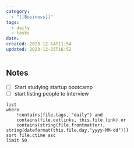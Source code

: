 ```yaml
---
category:
  - "[[Business]]"
tags:
  - daily
  - tasks
date: 
created: 2023-12-14T11:54
updated: 2023-12-25T16:52
---
```

## Notes
- [ ] Start studying startup bootcamp 
- [ ] start listing people to interview 
```dataview
list
where
	!contains(file.tags, "daily") and
	contains(file.outlinks, this.file.link) or
	contains(string(file.frontmatter), string(dateformat(this.file.day,"yyyy-MM-dd")))
sort file.ctime asc
limit 50
```